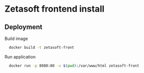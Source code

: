 
# Zetasoft frontend install

## Deployment

Build image

```bash
  docker build -t zetasoft-front
```

Run application
```bash
  docker run -p 8080:80 -v $(pwd):/var/www/html zetasoft-front
```
